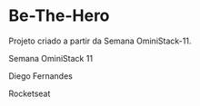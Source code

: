 # Be-The-Hero
Projeto criado a partir da Semana OminiStack-11.

Semana OminiStack 11

Diego Fernandes

Rocketseat
